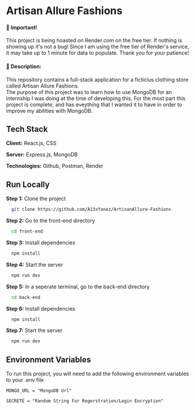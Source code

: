 
# Artisan Allure Fashions

#### 🚨 Important!
This project is being hoasted on Render.com on the free tier. If nothing is showing up it's not a bug! Since I am using the free tier of Render's service, it may take up to 1 minute for data to populate. Thank you for your patience!

#### 📓 Description:
This repository contains a full-stack application for a ficticius clothing store called Artisan Allure Fashions.
\
The purpose of this project was to learn how to use MongoDB for an internship I was doing at the time of developing this. For the most part this project is complete, and has eveything that I wanted it to have in order to improve my abilities with MongoDB.

## Tech Stack

**Client:** React.js, CSS

**Server:** Express.js, MongoDB

**Technologies:** Github, Postman, Render
## Run Locally

**Step 1:** Clone the project

```bash
  git clone https://github.com/A13xYanez/ArtisanAllure-Fashions
```

**Step 2:** Go to the front-end directory

```bash
  cd front-end
```

**Step 3:** Install dependencies

```bash
  npm install
```

**Step 4:** Start the server

```bash
  npm run dev
```

**Step 5:** In a seperate terminal, go to the back-end directory

```bash
  cd back-end
```

**Step 6:** Install dependencies

```bash
  npm install
```

**Step 7:** Start the server

```bash
  npm run dev
```


## Environment Variables

To run this project, you will need to add the following environment variables to your .env file

`MONGO_URL = "MongoDB Url"`

`SECRETE = "Random String For Regerstration/Login Encryption"`